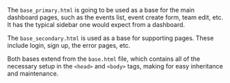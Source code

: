 The `base_primary.html` is going to be used as a base for the main dashboard pages, such as the events list, event create form, team edit, etc. It has the typical sidebar one would expect from a dashboard.

The `base_secondary.html` is used as a base for supporting pages. These include login, sign up, the error pages, etc.

Both bases extend from the `base.html` file, which contains all of the necessary setup in the `<head>` and `<body>` tags, making for easy inheritance and maintenance.